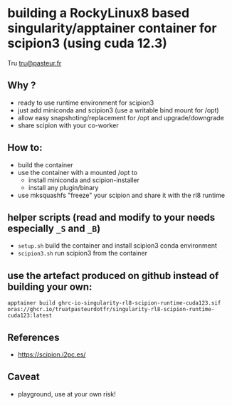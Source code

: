 # building a RockyLinux8  based singularity/apptainer container for scipion3 (using cuda 12.3)

Tru <tru@pasteur.fr>

## Why ?
- ready to use runtime environment for scipion3
- just add miniconda and scipion3 (use a writable bind mount for /opt)
- allow easy snapshoting/replacement for /opt and upgrade/downgrade
- share scipion with your co-worker

## How to:
- build the container
- use the container with a mounted /opt to
	- install miniconda and scipion-installer
	- install any plugin/binary
- use mksquashfs "freeze" your scipion and share it with the rl8 runtime

## helper scripts (read and modify to your needs especially `_S` and `_B`)
- `setup.sh` build the container and install scipion3 conda environment
- `scipion3.sh` run scipion3 from the container

## use the artefact produced on github instead of building your own:
```
apptainer build ghrc-io-singularity-rl8-scipion-runtime-cuda123.sif oras://ghcr.io/truatpasteurdotfr/singularity-rl8-scipion-runtime-cuda123:latest
```

## References
- https://scipion.i2pc.es/

## Caveat
- playground, use at your own risk!

